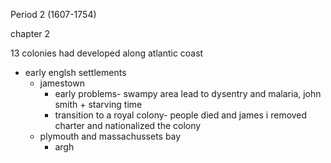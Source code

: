Period 2 (1607-1754)

chapter 2

13 colonies had developed along atlantic coast

- early englsh settlements  
  - jamestown
    - early problems- swampy area lead to dysentry and malaria, john smith + starving time
    - transition to a royal colony- people died and james i removed charter and nationalized the colony
  - plymouth and massachussets bay
    - argh
